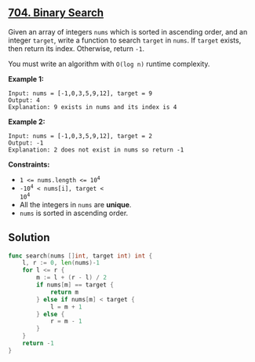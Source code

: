 ## [704. Binary Search](https://leetcode.com/problems/binary-search/)


Given an array of integers `nums` which is sorted in ascending order, and an integer `target`, write a function to search `target` in `nums`. If `target` exists, then return its index. Otherwise, return `-1`.

You must write an algorithm with `O(log n)` runtime complexity.

**Example 1:**

```
Input: nums = [-1,0,3,5,9,12], target = 9
Output: 4
Explanation: 9 exists in nums and its index is 4
```

**Example 2:**

```
Input: nums = [-1,0,3,5,9,12], target = 2
Output: -1
Explanation: 2 does not exist in nums so return -1
```

**Constraints:**

*   <code>1 <= nums.length <= 10<sup>4</sup></code>
*   <code>-10<sup>4</sup> < nums[i], target < 10<sup>4</sup></code>
*   All the integers in `nums` are **unique**.
*   `nums` is sorted in ascending order.



## Solution

```go
func search(nums []int, target int) int {
    l, r := 0, len(nums)-1
    for l <= r {
        m := l + (r - l) / 2
        if nums[m] == target {
            return m
        } else if nums[m] < target {
            l = m + 1
        } else {
            r = m - 1
        }
    }
    return -1
}
```